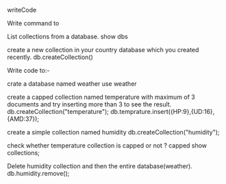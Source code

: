 writeCode

Write command to

List collections from a database.
show dbs

create a new collection in your country database which you created recently.
db.createCollection()

Write code to:-

crate a database named weather
use weather

create a capped collection named temperature with maximum of 3 documents and try inserting more than 3 to see the result.
db.createCollection("temperature"); db.temprature.insert({HP:9},{UD:16},{AMD:37});

create a simple collection named humidity
db.createCollection("humidity");

check whether temperature collection is capped or not ?
capped show collections;

Delete humidity collection and then the entire database(weather).
db.humidity.remove();

